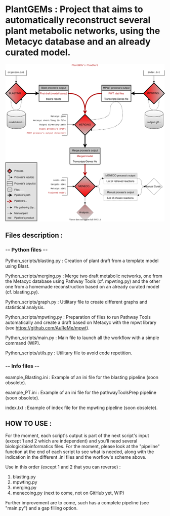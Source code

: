 # PlantGEMs : Project that aims to automatically reconstruct several plant metabolic networks, using the Metacyc database and an already curated model.

![Alt text](./Flowchart_PlantGEMs.drawio.svg)

## Files description :

### -- Python files --

Python_scripts/blasting.py : Creation of plant draft from a template model using Blast.

Python_scripts/merging.py : Merge two draft metabolic networks, one from the Metacyc database using Pathway Tools (cf. mpwting.py) and the other one from a homemade reconstruction based on an already curated model (cf. blasting.py).

<!-- Python_scripts/gap_filling.py : Performs a gap filling of the model with Meneco. (Work In Progress). -->
<!--  -->
Python_scripts/graph.py : Utilitary file to create different graphs and statistical analysis.

Python_scripts/mpwting.py : Preparation of files to run Pathway Tools automatically and create a draft based on Metacyc with the mpwt library (see https://github.com/AuReMe/mpwt).

Python_scripts/main.py : Main file to launch all the workflow with a simple command (WIP).

Python_scripts/utils.py : Utilitary file to avoid code repetition.

### -- Info files --

example_Blasting.ini : Example of an ini file for the blasting pipeline (soon obsolete).

example_PT.ini : Example of an ini file for the pathwayToolsPrep pipeline (soon obsolete).

index.txt : Example of index file for the mpwting pipeline (soon obsolete).


## HOW TO USE :

For the moment, each script's output is part of the next script's input (except 1 and 2 which are independent) and you'll need several biologic/bioinformatics files. For the moment, please look at the "pipeline" function at the end of each script to see what is needed, along with the indication in the different .ini files and the worflow's scheme above.

Use in this order (except 1 and 2 that you can reverse) :
1. blasting.py
2. mpwting.py
3. merging.py
4. menecoing.py (next to come, not on GitHub yet, WIP)

Further improvement are to come, such has a complete pipeline (see "main.py") and a gap filling option.
